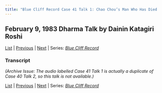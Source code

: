 ```yaml
---
title: "Blue Cliff Record Case 41 Talk 1: Chao Chou’s Man Who Has Died the Great Death"
---
```

## February 9, 1983 Dharma Talk by Dainin Katagiri Roshi

[List](list#1983) \| 
[Previous](1983-02-02-Blue-Cliff-Record-Case-40-Talk-2) \| 
[Next](1983-02-16-Blue-Cliff-Record-Case-41-Talk-2)
\| Series: [*Blue Cliff Record*](blue-cliff-record)

### Transcript

*(Archive Issue: The audio labelled Case 41 Talk 1 is actually a duplicate of Case 40 Talk 2, so this talk is not available.)*

[List](list#1983) \| 
[Previous](1983-02-02-Blue-Cliff-Record-Case-40-Talk-2) \| 
[Next](1983-02-16-Blue-Cliff-Record-Case-41-Talk-2)
\| Series: [*Blue Cliff Record*](blue-cliff-record)
